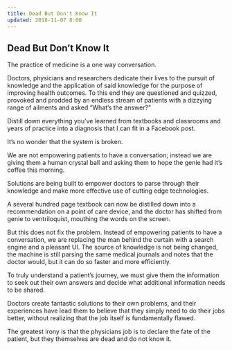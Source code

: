 ```yaml
---
title: Dead But Don't Know It
updated: 2018-11-07 8:00
---
```


## Dead But Don’t Know It

The practice of medicine is a one way conversation. 

Doctors, physicians and researchers dedicate their lives to the pursuit of knowledge and the application of said knowledge for the purpose of improving health outcomes. To this end they are questioned and quizzed, provoked and prodded by an endless stream of patients with a dizzying range of ailments and asked “What’s the answer?”

Distill down everything you’ve learned from textbooks and classrooms and years of practice into a diagnosis that I can fit in a Facebook post. 

It’s no wonder that the system is broken. 

We are not empowering patients to have a conversation; instead we are giving them a human crystal ball and asking them to hope the genie had it’s coffee this morning. 

Solutions are being built to empower doctors to parse through their knowledge and make more effective use of cutting edge technologies. 

A several hundred page textbook can now be distilled down into a recommendation on a point of care device, and the doctor has shifted from genie to ventriloquist, mouthing the words on the screen. 

But this does not fix the problem. Instead of empowering patients to have a conversation, we are replacing the man behind the curtain with a search engine and a pleasant UI. The source of knowledge is not being changed, the machine is still parsing the same medical journals and notes that the doctor would, but it can do so faster and more efficiently. 

To truly understand a patient’s journey, we must give them the information to seek out their own answers and decide what additional information needs to be shared. 

Doctors create fantastic solutions to their own problems, and their experiences have lead them to believe that they simply need to do their jobs better, without realizing that the job itself is fundamentally flawed. 

The greatest irony is that the physicians job is to declare the fate of the patient, but they themselves are dead and do not know it. 